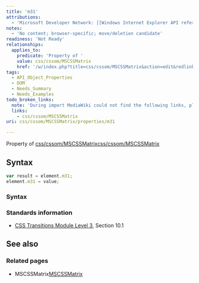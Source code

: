 ```yaml
---
title: 'm31'
attributions:
  - 'Microsoft Developer Network: [[Windows Internet Explorer API reference](http://msdn.microsoft.com/en-us/library/ie/hh828809%28v=vs.85%29.aspx) Article]'
notes:
  - 'No content; browser-specific; move/deletion candidate'
readiness: 'Not Ready'
relationships:
  applies_to:
    predicate: 'Property of '
    value: css/cssom/MSCSSMatrix
    href: '/w/index.php?title=css/cssom/MSCSSMatrix&action=edit&redlink=1'
tags:
  - API_Object_Properties
  - DOM
  - Needs_Summary
  - Needs_Examples
todo_broken_links:
  note: 'During import MediaWiki could not find the following links, please fix and adjust this list.'
  links:
    - css/cssom/MSCSSMatrix
uri: css/cssom/MSCSSMatrix/properties/m31

---
```

Property of [css/cssom/MSCSSMatrix](/w/index.php?title=css/cssom/MSCSSMatrix&action=edit&redlink=1)[css/cssom/MSCSSMatrix](/w/index.php?title=css/cssom/MSCSSMatrix&action=edit&redlink=1)

## Syntax

``` js
var result = element.m31;
element.m31 = value;
```

### Syntax

### Standards information

-   [CSS Transitions Module Level 3](http://go.microsoft.com/fwlink/p/?linkid=223140), Section 10.1

## See also

### Related pages

-   MSCSSMatrix[MSCSSMatrix](/css/transforms/MSCSSMatrix)
